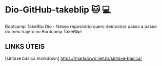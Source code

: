 # Dio-GitHub-takeblip :cat: :computer:

Bootcamp TakeBlip Dio - Nesse repositório quero demostrar passo a passo do meu trajeto no Bootcamp TakeBlip!

## LINKS ÚTEIS
[sintaxe básica markdown] https://markdown.net.br/sintaxe-basica/
